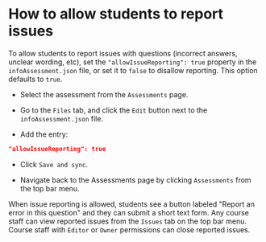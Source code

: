 # How to allow students to report issues

To allow students to report issues with questions (incorrect answers, unclear wording, etc), set the `"allowIssueReporting": true` property in the `infoAssessment.json` file, or set it to `false` to disallow reporting. This option defaults to `true`.


* Select the assessment from the `Assessments` page.

* Go to the `Files` tab, and click the `Edit` button next to the `infoAssessment.json` file.

* Add the entry:

```json
"allowIssueReporting": true
```

* Click `Save and sync`.

* Navigate back to the Assessments page by clicking `Assessments` from the top bar menu.

When issue reporting is allowed, students see a button labeled "Report an error in this question" and they can submit a short text form. Any course staff can view reported issues from the `Issues` tab on the top bar menu. Course staff with `Editor` or `Owner` permissions can close reported issues.
